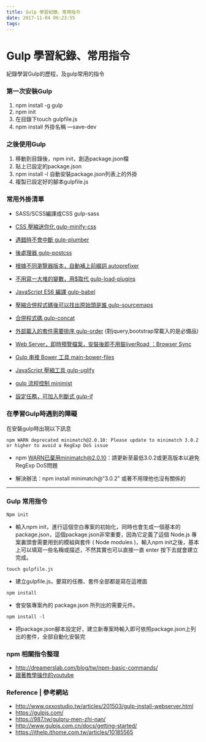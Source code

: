 ```yaml
---
title: Gulp 學習紀錄、常用指令
date: 2017-11-04 06:23:55
tags:
---
```

# Gulp 學習紀錄、常用指令
紀錄學習Gulp的歷程，及gulp常用的指令

### 第一次安裝Gulp
1. npm install -g gulp
2. npm init
3. 在目錄下touch gulpfile.js
4. npm install 外掛名稱 —save-dev

### 之後使用Gulp
1. 移動到目錄後，npm init，創造package.json檔
2. 貼上已設定的package.json
3. npm install -l 自動安裝package.json列表上的外掛
4. 複製已設定好的腳本gulpfile.js

### 常用外掛清單

- SASS/SCSS編譯成CSS gulp-sass

- [CSS 壓縮迷你化 gulp-minify-css](https://www.npmjs.com/package/gulp-minify-css)

- [遇錯時不會中斷 gulp-plumber](https://www.npmjs.com/package/gulp-plumber)

- [後處理器 gulp-postcss](https://www.npmjs.com/package/gulp-postcss)

- [根據不同瀏覽器版本，自動補上前綴詞 autoprefixer](https://www.npmjs.com/package/autoprefixer)

- [不用寫一大堆的變數，用$取代 gulp-load-plugins](https://www.npmjs.com/package/gulp-load-plugins)

- [JavaScript ES6 編譯 gulp-babel](https://www.npmjs.com/package/gulp-babel)

- [壓縮合併程式碼後可以找出原始頭是誰 gulp-sourcemaps](https://www.npmjs.com/package/gulp-sourcemaps)

- [合併程式碼 gulp-concat](https://www.npmjs.com/package/gulp-concat)

- [外部載入的套件需要排序 gulp-order](https://www.npmjs.com/package/gulp-order)
(對jquery,bootstrap常載入的是必備品)

- [Web Server，即時預覽檔案，安裝後即不用裝liverRoad  ：Browser Sync](https://www.npmjs.com/package/browser-sync)

- [Gulp 串接 Bower 工具 main-bower-files](https://www.npmjs.com/package/main-bower-files)

- [JavaScript 壓縮工具 gulp-uglify](https://www.npmjs.com/package/gulp-uglify)

- [gulp 流程控制 minimist](https://www.npmjs.com/package/minimist)

- [設定任務，可加入判斷式 gulp-if](https://www.npmjs.com/package/gulp-if)


### 在學習Gulp時遇到的障礙

在安裝gulp時出現以下訊息

```npm WARN deprecated minimatch@2.0.10: Please update to minimatch 3.0.2 or higher to avoid a RegExp DoS issue```
- npm WARN已棄用minimatch@2.0.10：請更新至最低3.0.2或更高版本以避免RegExp DoS問題

- 解決辦法：npm install minimatch@“3.0.2”
或著不用理他也沒有關係的


------------

### Gulp 常用指令
`Npm init`
- 輸入npm init，進行這個空白專案的初始化，同時也會生成一個基本的package.json，這個package.json非常重要，因為它定義了這個 Node.js 專案裏頭會需要用到的模組與套件 ( Node modules )，輸入npm init之後，基本上可以填寫一些名稱或描述，不然其實也可以直接一直 enter 按下去就會建立完成。

`touch gulpfile.js`
- 建立gulpfile.js，要寫的任務、套件全部都是寫在這裡面

` npm install `
- 會安裝專案內的 package.json 所列出的需要元件。

`npm install -l `
- 把package.json腳本設定好，建立新專案時輸入即可依照package.json上列出的套件，全部自動化安裝完

### npm 相關指令整理
- http://dreamerslab.com/blog/tw/npm-basic-commands/
- [跟著教學操作的youtube](https://www.youtube.com/watch?v=1rw9MfIleEg)

### Reference | 參考網站
- http://www.oxxostudio.tw/articles/201503/gulp-install-webserver.html
- https://gulpjs.com/
- https://987.tw/gulpru-men-zhi-nan/
- http://www.gulpjs.com.cn/docs/getting-started/
- https://ithelp.ithome.com.tw/articles/10185565